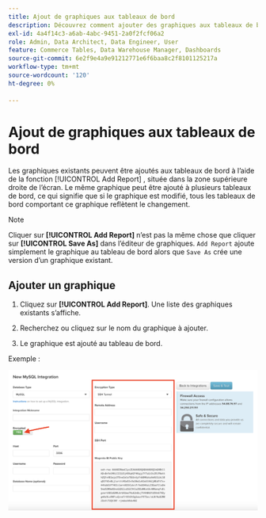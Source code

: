 ```yaml
---
title: Ajout de graphiques aux tableaux de bord
description: Découvrez comment ajouter des graphiques aux tableaux de bord à l’aide de la fonction Ajouter un rapport .
exl-id: 4a4f14c3-a6ab-4abc-9451-2a0f2fcf06a2
role: Admin, Data Architect, Data Engineer, User
feature: Commerce Tables, Data Warehouse Manager, Dashboards
source-git-commit: 6e2f9e4a9e91212771e6f6baa8c2f8101125217a
workflow-type: tm+mt
source-wordcount: '120'
ht-degree: 0%

---
```


# Ajout de graphiques aux tableaux de bord

Les graphiques existants peuvent être ajoutés aux tableaux de bord à l’aide de la fonction [!UICONTROL Add Report] , située dans la zone supérieure droite de l’écran. Le même graphique peut être ajouté à plusieurs tableaux de bord, ce qui signifie que si le graphique est modifié, tous les tableaux de bord comportant ce graphique reflètent le changement.

>[!NOTE]
>
>Cliquer sur **[!UICONTROL Add Report]** n’est pas la même chose que cliquer sur **[!UICONTROL Save As]** dans l’éditeur de graphiques. `Add Report` ajoute simplement le graphique au tableau de bord alors que `Save As` crée une version d’un graphique existant.

## Ajouter un graphique

1. Cliquez sur **[!UICONTROL Add Report]**. Une liste des graphiques existants s’affiche.

1. Recherchez ou cliquez sur le nom du graphique à ajouter.

1. Le graphique est ajouté au tableau de bord.

Exemple :

![ajouter un graphique](../../assets/sql-integration-encrypted-yes.png)
